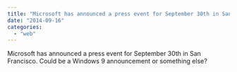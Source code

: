 ```yaml
---
title: "Microsoft has announced a press event for September 30th in San Francisco. Could..."
date: "2014-09-16"
categories: 
  - "web"
---
```


Microsoft has announced a press event for September 30th in San Francisco. Could be a Windows 9 announcement or something else?
